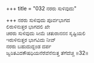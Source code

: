 +++
title = "032 ನರರು ಸುಳಿವುದು"

+++
ನರರು ಸುಳಿವುದು ಪೂರ್ವಭಾಗದ  
ಲಿರುಳಿನುತ್ತರ ಭಾಗದಲಿ ಖೇ  
ಚರರು ಸುಳಿವುದು ಸೀಮೆ ಚತುರಾನನನ ಸೃಷ್ಟಿಯಲಿ   
ಇರುಳಿನುತ್ತರ ಭಾಗವಿದು ನೀವ್  
ನರರು ಬಹುದುದ್ದಂಡ ದರ್ಪ  
ಜ್ವರಿತವಿದಕೌಷಧಿಯನೆರೆವೆನೆನುತ್ತ ತೆಗೆದೆಚ್ಚ      ॥32॥